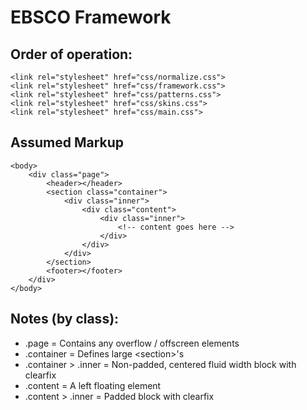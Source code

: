 EBSCO Framework
===============

Order of operation:
-------------------
    <link rel="stylesheet" href="css/normalize.css">
    <link rel="stylesheet" href="css/framework.css">
    <link rel="stylesheet" href="css/patterns.css">
    <link rel="stylesheet" href="css/skins.css">
    <link rel="stylesheet" href="css/main.css">

Assumed Markup
--------------
    <body>
        <div class="page">
            <header></header>
            <section class="container">
                <div class="inner">
                    <div class="content">
                        <div class="inner">
                            <!-- content goes here -->
                        </div>
                    </div>
                </div>
            </section>
            <footer></footer>
        </div>
    </body>

Notes (by class):
-----------------
* .page = Contains any overflow / offscreen elements
* .container = Defines large &lt;section&gt;'s
* .container > .inner = Non-padded, centered fluid width block with clearfix
* .content = A left floating element
* .content > .inner = Padded block with clearfix

